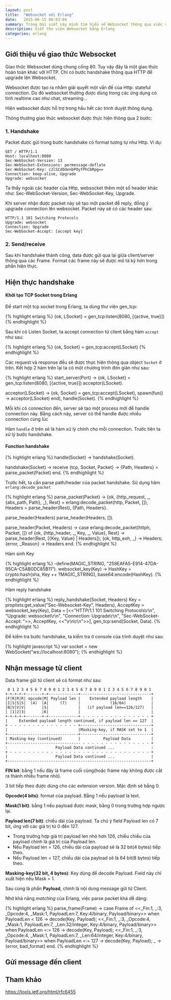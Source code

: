 ```yaml
---
layout: post
title:  "Websocket với Erlang"
date:   2015-06-15 00:03:04
summary: Trong bài viết này mình tìm hiểu về Websocket thông qua việc viết server Websocket dùng Erlang.
description: Viết thư viện Websocket bằng Erlang
categories: erlang
---
```


## Giới thiệu về giao thức Websocket
Giao thức Websocket dùng chung cổng 80. Tuy vậy đây là một giao thức hoàn toàn khác với HTTP. Chỉ có bước handshake thông qua HTTP để upgrade lên Websocket.

Websocket được tạo ra nhằm giải quyết một vấn đề của Http: stateful connection. 
Do đó websocket thường được dùng trong các ứng dụng có tính realtime cao như chat, streaming...

Hiện websocket được hỗ trợ trong hầu hết các trình duyệt thông dụng.

Thông thường giao thức websocket được thực hiện thông qua 2 bước:

### 1. Handshake

Packet được gửi trong bước handshake có format tương tự như Http. Ví dụ:

    GET / HTTP/1.1
    Host: localhost:8080
    Sec-WebSocket-Version: 13
    Sec-WebSocket-Extensions: permessage-deflate
    Sec-WebSocket-Key: c2lSCdOdenbPOyfPhCbRpg==
    Connection: keep-alive, Upgrade
    Upgrade: websocket

Ta thấy ngoài các header của Http, websocket thêm một số header khác như: Sec-WebSocket-Version, Sec-WebSocket-Key, Upgrade.

Khi server nhận được packet này sẽ tạo một packet để reply, đồng ý upgrade connection lên websocket. Packet này sẽ có các header sau:

    HTTP/1.1 101 Switching Protocols
    Upgrade: websocket
    Connection: Upgrade
    Sec-WebSocket-Accept: [accept key]

### 2. Send/receive

Sau khi handshake thành công, data được gửi qua lại giữa client/server thông qua các Frame. Format các frame này sẽ được mô tả kỹ hơn trong phần
hiện thực.

## Hiện thực handshake

#### Khởi tạo TCP Socket trong Erlang

Để start một tcp socket trong Erlang, ta dùng thư viện gen_tcp:

{% highlight erlang %}
{ok, LSocket} = gen_tcp:listen(8080, [{active, true}])
{% endhighlight %}

Sau khi có Listen Socket, ta accept connection từ client bằng hàm `accept` như sau:

{% highlight erlang %}
{ok, Socket} = gen_tcp:accept(LSocket)
{% endhighlight %}

Các request và response đều sẽ được thực hiện thông qua object `Socket` ở trên. Kết hợp 2 hàm trên lại ta có một chương trình đơn giản như sau:

{% highlight erlang %}
start_server(Port) ->
  {ok, LSocket} = gen_tcp:listen(8080, [{active, true}])
  acceptor(LSocket).

acceptor(LSocket) ->
  {ok, Socket} = gen_tcp:accept(LSocket),
  spawn(fun() -> acceptor(LSocket) end),
  handle(Socket).
{% endhighlight %}

Mỗi khi có connection đến, server sẽ tạo một process mới để handle connection này. Bằng cách này, server có thể handle được nhiều
connection cùng lúc

Hàm `handle` ở trên sẽ là hàm xử lý chính cho mỗi connection. Trước tiên ta xử lý bước handshake.

#### Function handshake

{% highlight erlang %}
handle(Socket) ->
  handshake(Socket).

handshake(Socket) ->
  receive
    {tcp, Socket, Packet} ->
      {Path, Headers} = parse_packet(Packet)
  end.
{% endhighlight %}

Trước hết, ta cần parse path/header của packet handshake. Sử dụng hàm `erlang:decode_packet`

{% highlight erlang %}
parse_packet(Packet) ->
  {ok, {http_request, _, {abs_path, Path}, _}, Rest} = erlang:decode_packet(http, Packet, []),
  Headers = parse_header(Rest),
  {Path, Headers}.

parse_header(Headers)
  parse_header(Headers, []).

parse_header(Packet, Headers) ->
  case erlang:decode_packet(httph, Packet, []) of 
    {ok, {http_header, _, Key, _, Value}, Rest} ->
      parse_header(Rest, [{Key, Value} | Headers]);
    {ok, http_eoh, _} ->
      Headers;
    {error, _Reason} ->
      Headers
  end.
{% endhighlight %}

Hàm sinh Key

{% highlight erlang %}
-define(MAGIC_STRING, "258EAFA5-E914-47DA-95CA-C5AB0DC85B11").
websocket_key(Key) ->
  HashKey = crypto:hash(sha, Key ++ ?MAGIC_STRING),
  base64:encode(HashKey).
{% endhighlight %}

Hàm reply handshake

{% highlight erlang %}
reply_handshake(Socket, Headers)
  Key = proplists:get_value("Sec-Websocket-Key", Headers),
  AcceptKey = websocket_key(Key),
  Data = [<<"HTTP/1.1 101 Switching Protocols\r\n",
    "Upgrade: websocket\r\n",
    "Connection: Upgrade\r\n",
    "Sec-WebSocket-Accept: ">>,
    AcceptKey,
    <<"\r\n\r\n">>],
  gen_tcp:send(Socket, Data).
{% endhighlight %}

Để kiểm tra bước handshake, ta kiểm tra ở console của trình duyệt như sau:

{% highlight javascript %}
var socket = new WebSocket("ws://localhost:8080");
{% endhighlight %}

## Nhận message từ client

Data frame gửi từ client sẽ có format như sau:

     0 1 2 3 4 5 6 7 8 9 0 1 2 3 4 5 6 7 8 9 0 1 2 3 4 5 6 7 8 9 0 1
    +-+-+-+-+-------+-+-------------+-------------------------------+
    |F|R|R|R| opcode|M| Payload len |    Extended payload length    |
    |I|S|S|S|  (4)  |A|     (7)     |             (16/64)           |
    |N|V|V|V|       |S|             |   (if payload len==126/127)   |
    | |1|2|3|       |K|             |                               |
    +-+-+-+-+-------+-+-------------+ - - - - - - - - - - - - - - - +
    |     Extended payload length continued, if payload len == 127  |
    + - - - - - - - - - - - - - - - +-------------------------------+
    |                               |Masking-key, if MASK set to 1  |
    +-------------------------------+-------------------------------+
    | Masking-key (continued)       |          Payload Data         |
    +-------------------------------- - - - - - - - - - - - - - - - +
    :                     Payload Data continued ...                :
    + - - - - - - - - - - - - - - - - - - - - - - - - - - - - - - - +
    |                     Payload Data continued ...                |
    +---------------------------------------------------------------+

__FIN bit__: bằng 1 nếu đây là frame cuối cùng(hoặc frame này không được cắt ra thành nhiều frame nhỏ).

3 bit tiếp theo được dùng cho các extension version. Mặc định sẽ bằng 0.

__Opcode(4 bits)__: format của payload. Bằng 1 nếu payload là text.

__Mask(1 bit)__: bằng 1 nếu payload được mask, bằng 0 trong trường hợp ngược lại.

__Payload len(7 bit)__: chiều dài của payload. Ta chú ý field Payload len có 7 bit, ứng với các giá trị từ 0 đến 127.

  - Trong trường hợp giá trị payload len nhỏ hơn 126, chiều chiều của payload chính là giá trị của Payload len.
  - Nếu Payload len = 126, chiều dài của payload sẽ là 32 bit(4 bytes) tiếp theo.
  - Nếu Payload len = 127, chiều dài của payload sẽ là 64 bit(8 bytes) tiếp theo.

__Masking-key(32 bit, 4 bytes)__: Key dùng để decode Payload. Field này chỉ xuất hiện nếu Mask = 1.

Sau cùng là phần __Payload__, chính là nội dung message gửi từ Client.

Nhờ khả năng *matching* của Erlang, việc parse packet khá dễ dàng:

{% highlight erlang %}
parse_frame(Frame) ->
  case Frame of
    <<_Fin:1, _:3, _Opcode:4, _Mask:1, PayloadLen:7, Key:4/binary, Payload/binary>> when PayloadLen < 126 ->
      decode(Key, Payload);
    <<_Fin:1, _:3, _Opcode:4, _Mask:1, PayloadLen:7, _Len:32/integer, Key:4/binary, Payload/binary>> when PayloadLen =:= 126 ->
      decode(Key, Payload);
    <<_Fin:1, _:3, _Opcode:4, _Mask:1, PayloadLen:7, _Len:64/integer, Key:4/binary, Payload/binary>> when PayloadLen =:= 127 ->
      decode(Key, Payload);
    _ ->
      {error, bad_format}
  end.
{% endhighlight %}

## Gửi message đến client

## Tham khảo

https://tools.ietf.org/html/rfc6455
